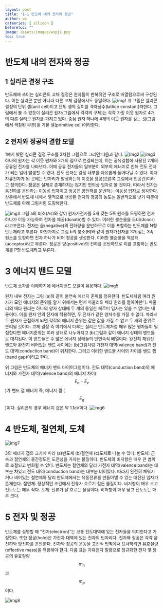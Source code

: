 ```yaml
---
layout: post
title: "1-1 반도체 내의 전자와 정공"
author: ws
cateories: [ silicon ]
beforetoc: ""
image: assets/images/wspj1.png
toc: true
---
```

# 반도체 내의 전자와 정공

## 1 실리콘 결정 구조
 반도체에 쓰이는 실리콘의 고체 결정은 원자들이 반복적인 구조로 배열됨으로써 구성된다. 이는 실리콘 뿐만 아니라 다른 고체 결정에서도 동일하다.
![img1](/images/ws_1/1.png)
위 그림은 실리콘 결정의 단위 셀(unit cell)이고 단위 셀의 길이를 격자상수(lattice constant)라한다. 그림에서 볼 수 있듯이 실리콘 원자(그림에서 각각의 구체)는 각각 가장 이웃 원자로 4개의 다른 실리콘 원자를 가지고 있다. 중심 원자 하나에 4개의 이웃 원자를 갖는 것(그림에서 색칠된 부분)을 기본 셀(primitive cell)이라한다.

## 2 전자와 정공의 결합 모델
 1에서 봤던 실리콘 결정 구조를 2차원 그림으로 그리면 다음과 같다.
![img2](/images/ws_1/2.png)
![img3](/images/ws_1/3.png)
 하나의 원자는 각 이웃 원자와 2개의 점으로 연결되는데, 이는 공유결합에 사용된 2개의 공유된 전자를 나타낸다. 이때 공유 전자들의 일부분이 외부의 에너지로 인해 전도 전자가 되는 일이 발생할 수 있다. 전도 전자는 결정 내부를 자유롭게 돌아다닐 수 있다. 이때 자유전자가 된 곳에는 빈자리가 발생하는데 이것을 정공(오른쪽 그림에서 빈공간)이라고 정의한다. 정공은 실제로 존재하지는 않지만 편의상 입자로 볼 것이다. 따라서 전자는 음전하를 운반하는 이동성 입자이고 정공은 양전하를 운반하는 이동성 입자로 생각한다.
 상온에서 반도체 내에서 열적으로 생성된 전자와 정공의 농도는 일반적으로 낮기 때문에 반도체를 아래 그림처럼 도핑해한다.

![img4](/images/ws_1/4.png)
 그림 a의 비소(As)와 같이 원자가전자를 5개 갖는 5족 원소를 도핑하면 전자 하나가 이동 가능하여 전자를 제공(donate)할 수 있다. 이러한 불순물을 도너(donor)라고부른다. 전자는 음(negative)의 전하량을 운반하므로 이를 포함하는 반도체를 N형 반도체라고 부른다. 마찬가지로 그림 b의 붕소(B)와 같이 원자가전자를 3개 갖는 3족 원소를 도핑하면 전자 하나가 비어 정공을 생성한다. 이러한 불순물을 억셉터(acceptor)라고 부른다. 정공은 양(positive)의 전하를 운반하므로 이를 포함하는 반도체를 P형 반도체라고 부른다.

# 3 에너지 밴드 모델
 반도체 소자를 이해하기에 에너지밴드 모델이 유용하다.
![img5](/images/ws_1/5.png)

 원자 내부 전자는 그림 (a)와 같이 불연속 에너지 준위를 점유한다. 반도체처럼 여러 원자가 모인 에너지의 준위를 알기 위해서는 먼저 파울리의 배타 원리를 알아야한다. 파울리의 배타 원리는 하나의 양자 상태에 두 개의 동일한 페르미 입자는 있을 수 없다는 내용이다. 이를 원자 안의 전자에 적용하면, 두 전자가 같은 양자수를 가질 수 없다. 따라서 두 원자가 근접하게 되면 각각의 에너지 준위는 같은 값을 가질 수 없고 두 개의 준위로 분리될 것이다. 고체 결정 즉 여기에서 다루는 실리콘 반도체처럼 매우 많은 원자들이 밀집한다면 에너지준위는 여러 상태로 나누어지고 (b)그림과 같이 에너지 상태의 밴드들로 대치된다. 이 밴드들은 수 많은 에너지 상태들의 반연속적 배열이다.
완전히 채워진 밴드와 완전히 비어있는 밴드 사이에는 (b)그림처럼 가전자 대역(valence band)과 전도 대역(conduction band)이 위치한다. 그리고 이러한 밴드들 사이의 차이를 밴드 갭(band gap)이라고 한다.

위 그림은 반도체의 에너지 밴드 다이어그램이다. 전도 대역(conduction band)의 에너지와 가전자 대역(valence band)의 에너지 차이($$E_{c}-E_{v}$$)가 밴드 갭 에너지 즉, 에너지 갭 ($$E_{g}$$)이다. 실리콘의 경우 에너지 갭은 약 1.1eV이다.
![img6](/images/ws_1/6.png)

# 4 반도체, 절연체, 도체

![img7](/images/ws_1/7.png)

3의 에너지 갭의 크기에 따라 (a)반도체 (b)절연체 (c)도체로 나눌 수 있다.
 반도체: 금속과 절연체의 중간정도인 도전성을 가지는 물질이다. 반도체의 비저항은 매우 큰 범위로 조절되고 변화될 수 있다. 반도체는 절연체와 달리 가전자 대역(valence band)는 대부분 차있고 전도 대역(conduction band)는 대부분 비어있다.
따라서 완전히 채워지거나 비어있는 절연체와 달리 반도체에서는 유동전류를 만들어낼 수 있는 대전된 입자가 존재한다.
 절연체: 정상적인 조건에서 전류가 흐르기 힘든 물질이다. 비저항이 매우 크고 전도도는 매우 작다.
 도체: 전류가 잘 흐르는 물질이다. 비저항이 매우 낮고 전도도는 매우 크다.

# 5 전자 및 정공
 반도체를 설명할 때 “전자(electron)”는 보통 전도대역에 있는 전자들을 의미한다고 가정한다. 또한 정공(hole)은 가전자 대역에 있는 전자의 빈자리다. 전자와 정공은 각각 음전하와 양전하를 운반한다. 전자와 정공의 운동을 고전적 법칙에서 묘사하려면 유효질량(effective mass)을 적용해야 한다. 다음 표는 자유전자 질량으로 정규화한 전자 및 정공의 유효질량 $$m_{n}$$ 과 $$m_{p}$$이다.

![img8](/images/ws_1/8.png)
